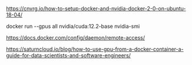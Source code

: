 


https://cnvrg.io/how-to-setup-docker-and-nvidia-docker-2-0-on-ubuntu-18-04/

docker run --gpus all nvidia/cuda:12.2-base nvidia-smi

https://docs.docker.com/config/daemon/remote-access/

https://saturncloud.io/blog/how-to-use-gpu-from-a-docker-container-a-guide-for-data-scientists-and-software-engineers/